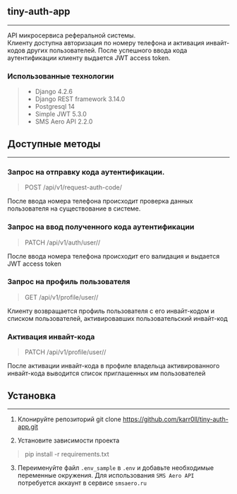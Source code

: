 ## tiny-auth-app
***
API микросервиса реферальной системы.  
Клиенту доступна авторизация по номеру телефона и активация инвайт-кодов других пользователей.
После успешного ввода кода аутентификации клиенту выдается JWT access token.
### Использованные технологии
> - Django 4.2.6  
> - Django REST framework 3.14.0
> - Postgresql 14 
> - Simple JWT 5.3.0 
> - SMS Aero API 2.2.0  

## Доступные методы
***
### Запрос на отправку кода аутентификации.

> POST /api/v1/request-auth-code/  

После ввода номера телефона происходит проверка данных пользователя на существование в системе. 

### Запрос на ввод полученного кода аутентификации

> PATCH /api/v1/auth/user/<pk>/

После ввода номера телефона происходит его валидация и выдается JWT access token

### Запрос на профиль пользователя

> GET /api/v1/profile/user/<pk>/

Клиенту возвращается профиль пользователя с его инвайт-кодом и списком пользователей, 
активировавших пользовательский инвайт-код

### Активация инвайт-кода

> PATCH /api/v1/profile/user/<pk>/

После активации инвайт-кода в профиле владельца активированного инвайт-кода выводится список приглашенных им пользователей

## Установка
***
1. Клонируйте репозиторий 
git clone https://github.com/karr0ll/tiny-auth-app.git

2. Установите зависимости проекта
> pip install -r requirements.txt

3. Переименуйте файл  ``` .env_sample ``` в  ```.env``` и добавьте необходимые переменные окружения.
Для использования ```SMS Aero API``` потребуется аккаунт в сервисе ```smsaero.ru```